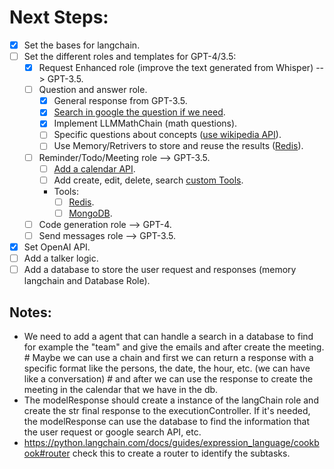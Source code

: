 # Next Steps:

- [x] Set the bases for langchain.
- [ ] Set the different roles and templates for GPT-4/3.5:
  - [x] Request Enhanced role (improve the text generated from Whisper) --> GPT-3.5.
  - [ ] Question and answer role.
    - [x] General response from GPT-3.5.
    - [x] [Search in google the question if we need](https://serper.dev/dashboard).
    - [x] Implement LLMMathChain (math questions).
    - [ ] Specific questions about concepts ([use wikipedia API](https://pypi.org/project/wikipedia/)).
    - [ ] Use Memory/Retrivers to store and reuse the results ([Redis](https://redis.io/)).
  - [ ] Reminder/Todo/Meeting role --> GPT-3.5.
    - [ ] [Add a calendar API](https://developers.google.com/calendar/overview).
    - [ ] Add create, edit, delete, search [custom Tools](https://python.langchain.com/docs/modules/agents/tools/custom_tools).
    - Tools:
      - [ ] [Redis](https://redis.io/).
      - [ ] [MongoDB](https://www.mongodb.com/).
  - [ ] Code generation role --> GPT-4.
  - [ ] Send messages role --> GPT-3.5.
- [x] Set OpenAI API.
- [ ] Add a talker logic.
- [ ] Add a database to store the user request and responses (memory langchain and Database Role).

## Notes:

- We need to add a agent that can handle a search in a database to find for example the "team" and give the emails and after create the meeting. # Maybe we can use a chain and first we can return a response with a specific format like the persons, the date, the hour, etc. (we can have like a conversation) # and after we can use the response to create the meeting in the calendar that we have in the db.
- The modelResponse should create a instance of the langChain role and create the str final response to the executionController. If it's needed, the modelResponse can use the database to find the information that the user request or google search API, etc.
- https://python.langchain.com/docs/guides/expression_language/cookbook#router check this to create a router to identify the subtasks.
